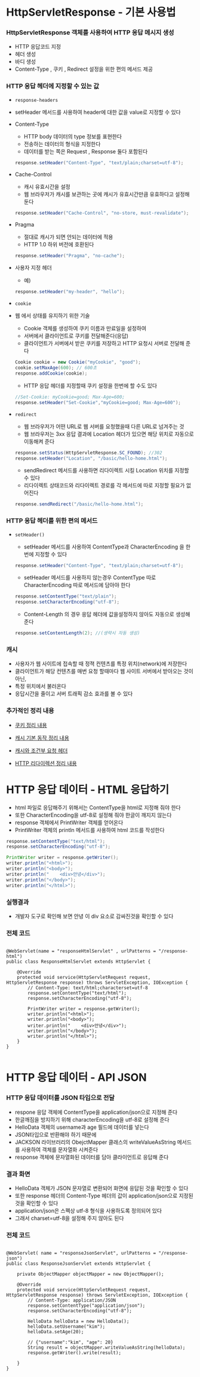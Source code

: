 # HttpServletResponse - 기본 사용법

### HttpServletResponse 객체를 사용하여 HTTP 응답 메시지 생성

- HTTP 응답코드 지정
- 헤더 생성
- 바디 생성
- Content-Type , 쿠키 , Redirect 설정을 위한 편의 메서드 제공

### HTTP 응답 헤더에 지정할 수 있는 값

- `response-headers`
- setHeader 메서드를 사용하여 header에 대한 값을 value로 지정할 수 있다
- Content-Type
    - HTTP body 데이터의 type 정보를 표현한다
    - 전송하는 데이터의 형식을 지정한다
    - 데이터를 받는 쪽은 Request , Response 둘다 포함된다
    
    ```java
    response.setHeader("Content-Type", "text/plain;charset=utf-8");
    ```
    
- Cache-Control
    - 캐시 유효시간을 설정
    - 웹 브라우저가 캐시를 보관하는 곳에 캐시가 유효시간만큼 유효하다고 설정해 둔다
    
    ```java
    response.setHeader("Cache-Control", "no-store, must-revalidate");
    ```
    

- Pragma
    - 절대로 캐시가 되면 안되는 데이터에 적용
    - HTTP 1.0 하위 버전에 호환된다
    
    ```java
    response.setHeader("Pragma", "no-cache");
    ```
    

- 사용자 지정 헤더
    - 예)
    
    ```java
    response.setHeader("my-header", "hello");
    ```
    

- `cookie`
- 웹 에서 상태를 유지하기 위한 기술
    - Cookie 객체를 생성하여  쿠키 이름과 만료일을 설정하여
    - 서버에서 클라이언트로 쿠키를 전달해준다(응답)
    - 클라이언트가 서버에서 받은 쿠키를 저장하고 HTTP 요청시 서버로 전달해 준다
    
    ```java
    Cookie cookie = new Cookie("myCookie", "good");
    cookie.setMaxAge(600); // 600초
    response.addCookie(cookie);
    ```
    
    - HTTP 응답 헤더를 지정할때 쿠키 설정을 한번에 할 수도 있다
    
    ```java
    //Set-Cookie: myCookie=good; Max-Age=600;
    response.setHeader("Set-Cookie","myCookie=good; Max-Age=600");
    ```
    

- `redirect`
    - 웹 브라우저가 어떤 URL로 웹 서버를 요청했을때 다른 URL로 넘겨주는 것
    - 웹 브라우저는 3xx 응답 결과에 Location 헤더가 있으면 해당 위치로 자동으로 이동해켜 준다
    
    ```java
    response.setStatus(HttpServletResponse.SC_FOUND); //302
    response.setHeader("Location", "/basic/hello-home.html");
    ```
    
    - sendRedirect 메서드를 사용하면 리다이렉트 시킬 Location 위치를 지정할 수 있다
    - 리다이렉트 상태코드와 리다이렉트 경로를 각 메서드에 따로 지정할 필요가 없어진다
    
    ```java
    response.sendRedirect("/basic/hello-home.html");
    ```
    

### HTTP 응답 헤더를 위한 편의 메서드

- `setHeader()`
    - setHeader 메서드를 사용하여 ContentType과 CharacterEncoding 을 한번에 지정할 수 있다
    
    ```java
    response.setHeader("Content-Type", "text/plain;charset=utf-8");
    ```
    
    - setHeader 메서드를 사용하지 않는경우 ContentType 따로 CharacterEncoding 따로 메서드에 담아야 한다
    
    ```java
    response.setContentType("text/plain");
    response.setCharacterEncoding("utf-8");
    ```
    
    - Content-Length 의 경우 응답 헤더에 값을설정하지 않아도 자동으로 생성해 준다
    
    ```java
    response.setContentLength(2); //(생략시 자동 생성)
    ```
    

### 캐시

- 사용자가 웹 사이트에 접속할 때 정젹 컨텐츠를 특정 위치(network)에 저장한다
- 클라이언트가 해당 컨텐츠를 매번 요청 할때마다 웹 사이트 서버에서 받아오는 것이 아닌,
- 특정 위치에서 불러온다
- 응답시간을 줄이고 서버 트래픽 감소 효과를 볼 수 있다




### 추가적인 정리 내용
- [쿠키 정리 내용](https://devlog.oopy.io/27b254be-2376-4614-b674-c084dd80dc1d)

- [캐시 기본 동작 정리 내용](https://devlog.oopy.io/f937a1ff-a63e-453a-a74b-4ec294b224b4)

- [캐시와 조건부 요청 헤더](https://devlog.oopy.io/67f704e1-2385-42e5-b4c4-d25d89ad3fe2)

- [HTTP 리다이렉션 정리 내용](https://devlog.oopy.io/ecc6227c-eb12-46d4-b798-af927b8f878c#20b115d0-1e6b-4de6-ae05-f1b6182e85c0)



# HTTP 응답 데이터 - HTML 응답하기

- html 파일로 응답해주기 위해서는 ContentType을 html로 지정해 줘야 한다
- 또한 CharacterEncoding을 utf-8로 설정해 줘야 한글이 깨지지 않는다
- response 객체에서 PrintWriter 객체를 얻어온다
- PrintWriter 객체의 println 메서드를 사용하여 html 코드를 작성한다

```java
response.setContentType("text/html");
response.setCharacterEncoding("utf-8");

PrintWriter writer = response.getWriter();
writer.println("<html>");
writer.println("<body>");
writer.println("    <div>안녕</div>");
writer.println("</body>");
writer.println("</html>");
```

### 실행결과

- 개발자 도구로 확인해 보면 안녕 이 div 요소로 감싸진것을 확인할 수 있다


### 전체 코드
```

@WebServlet(name = "responseHtmlServlet" , urlPatterns = "/response-html")
public class ResponseHtmlServlet extends HttpServlet {

    @Override
    protected void service(HttpServletRequest request, HttpServletResponse response) throws ServletException, IOException {
        // Content-Type: text/html;characterset=utf-8
        response.setContentType("text/html");
        response.setCharacterEncoding("utf-8");

        PrintWriter writer = response.getWriter();
        writer.println("<html>");
        writer.println("<body>");
        writer.println("    <div>안녕</div>");
        writer.println("</body>");
        writer.println("</html>");
    }
}


```



# HTTP 응답 데이터 - API JSON

### HTTP 응답 데이터를 JSON 타입으로 전달

- respone 응답 객체에 ContentType을 application/json으로 지정해 준다
- 한글깨짐을 방지하기 위해 characterEncoding을 utf-8로 설정해 준다
- HelloData 객체의 username과 age 필드에 데이터를 넣는다
- JSON타입으로 반환해야 하기 때문에
- JACKSON 라이브러리의 ObejctMapper 클래스의 writeValueAsString 메서드를 사용하여 객체를 문자열화 시켜준다
- response 객체에 문자열화된 데이터를 담아 클라이언트로 응답해 준다

### 결과 화면

- HelloData 객체가 JSON 문자열로 변환되어 화면에 응답된 것을 확인할 수 있다
- 또한 response 헤더의 Content-Type 헤더의 값이 application/json으로 지정된 것을 확인할 수 있다
- application/json은 스펙상 utf-8 형식을 사용하도록 정의되어 있다
- 그래서 charset=utf-8을 설정해 주지 않아도 된다

### 전체 코드
```

@WebServlet( name = "responseJsonServlet", urlPatterns = "/response-json")
public class ResponseJsonServlet extends HttpServlet {

    private ObjectMapper objectMapper = new ObjectMapper();

    @Override
    protected void service(HttpServletRequest request, HttpServletResponse response) throws ServletException, IOException {
        // Content-Type: application/JSON
        response.setContentType("application/json");
        response.setCharacterEncoding("utf-8");

        HelloData helloData = new HelloData();
        helloData.setUsername("kim");
        helloData.setAge(20);

        // {"username":"kim", "age": 20}
        String result = objectMapper.writeValueAsString(helloData);
        response.getWriter().write(result);

    }
}



```